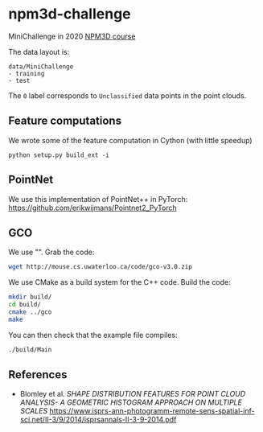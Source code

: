 # npm3d-challenge
MiniChallenge in 2020 [NPM3D course](http://npm3d.fr/)

The data layout is:
```
data/MiniChallenge
- training
- test
```

The `0` label corresponds to `Unclassified` data points in the point clouds.

## Feature computations

We wrote some of the feature computation in Cython (with little speedup)
```
python setup.py build_ext -i
```

## PointNet

We use this implementation of PointNet++ in PyTorch: https://github.com/erikwijmans/Pointnet2_PyTorch

## GCO


We use "".
Grab the code:
```bash
wget http://mouse.cs.uwaterloo.ca/code/gco-v3.0.zip
```

We use CMake as a build system for the C++ code. Build the code:
```bash
mkdir build/
cd build/
cmake ../gco
make
```
You can then check that the example file compiles:
```bash
./build/Main
```


## References

* Blomley et al. _SHAPE DISTRIBUTION FEATURES FOR POINT CLOUD ANALYSIS- A GEOMETRIC HISTOGRAM APPROACH ON MULTIPLE SCALES_ https://www.isprs-ann-photogramm-remote-sens-spatial-inf-sci.net/II-3/9/2014/isprsannals-II-3-9-2014.pdf
